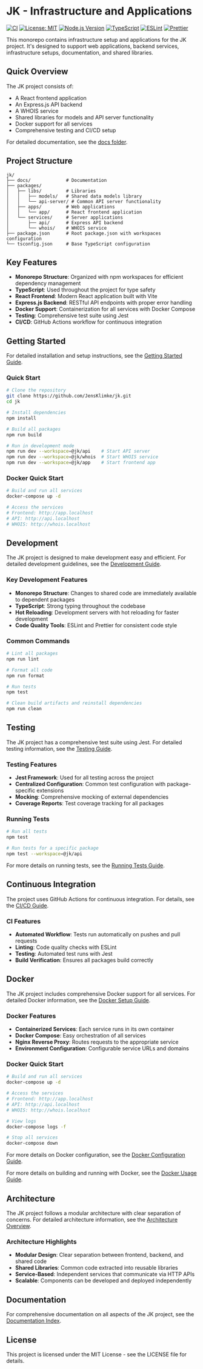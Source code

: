 # JK - Infrastructure and Applications

[![CI](https://github.com/JensKlimke/jk/actions/workflows/ci.yml/badge.svg)](https://github.com/JensKlimke/jk/actions/workflows/ci.yml)
[![License: MIT](https://img.shields.io/badge/License-MIT-yellow.svg)](https://opensource.org/licenses/MIT)
[![Node.js Version](https://img.shields.io/badge/node-18.x-brightgreen.svg)](https://nodejs.org/)
[![TypeScript](https://img.shields.io/badge/TypeScript-5.0-blue.svg)](https://www.typescriptlang.org/)
[![ESLint](https://img.shields.io/badge/ESLint-8.57.0-4B32C3.svg)](https://eslint.org/)
[![Prettier](https://img.shields.io/badge/Prettier-3.2.5-F7B93E.svg)](https://prettier.io/)

This monorepo contains infrastructure setup and applications for the JK project. It's designed to support web applications, backend services, infrastructure setups, documentation, and shared libraries.

## Quick Overview

The JK project consists of:

- A React frontend application
- An Express.js API backend
- A WHOIS service
- Shared libraries for models and API server functionality
- Docker support for all services
- Comprehensive testing and CI/CD setup

For detailed documentation, see the [docs folder](docs/README.md).

## Project Structure

```
jk/
├── docs/             # Documentation
├── packages/
│   ├── libs/         # Libraries
│   │   ├── models/   # Shared data models library
│   │   └── api-server/ # Common API server functionality
│   ├── apps/         # Web applications
│   │   └── app/      # React frontend application
│   └── services/     # Server applications
│       ├── api/      # Express API backend
│       └── whois/    # WHOIS service
├── package.json      # Root package.json with workspaces configuration
└── tsconfig.json     # Base TypeScript configuration
```

## Key Features

- **Monorepo Structure**: Organized with npm workspaces for efficient dependency management
- **TypeScript**: Used throughout the project for type safety
- **React Frontend**: Modern React application built with Vite
- **Express.js Backend**: RESTful API endpoints with proper error handling
- **Docker Support**: Containerization for all services with Docker Compose
- **Testing**: Comprehensive test suite using Jest
- **CI/CD**: GitHub Actions workflow for continuous integration

## Getting Started

For detailed installation and setup instructions, see the [Getting Started Guide](docs/getting-started/installation.md).

### Quick Start

```bash
# Clone the repository
git clone https://github.com/JensKlimke/jk.git
cd jk

# Install dependencies
npm install

# Build all packages
npm run build

# Run in development mode
npm run dev --workspace=@jk/api    # Start API server
npm run dev --workspace=@jk/whois  # Start WHOIS service
npm run dev --workspace=@jk/app    # Start frontend app
```

### Docker Quick Start

```bash
# Build and run all services
docker-compose up -d

# Access the services
# Frontend: http://app.localhost
# API: http://api.localhost
# WHOIS: http://whois.localhost
```

## Development

The JK project is designed to make development easy and efficient. For detailed development guidelines, see the [Development Guide](docs/development/adding-packages.md).

### Key Development Features

- **Monorepo Structure**: Changes to shared code are immediately available to dependent packages
- **TypeScript**: Strong typing throughout the codebase
- **Hot Reloading**: Development servers with hot reloading for faster development
- **Code Quality Tools**: ESLint and Prettier for consistent code style

### Common Commands

```bash
# Lint all packages
npm run lint

# Format all code
npm run format

# Run tests
npm test

# Clean build artifacts and reinstall dependencies
npm run clean
```

## Testing

The JK project has a comprehensive test suite using Jest. For detailed testing information, see the [Testing Guide](docs/testing/configuration.md).

### Testing Features

- **Jest Framework**: Used for all testing across the project
- **Centralized Configuration**: Common test configuration with package-specific extensions
- **Mocking**: Comprehensive mocking of external dependencies
- **Coverage Reports**: Test coverage tracking for all packages

### Running Tests

```bash
# Run all tests
npm test

# Run tests for a specific package
npm test --workspace=@jk/api
```

For more details on running tests, see the [Running Tests Guide](docs/testing/running-tests.md).

## Continuous Integration

The project uses GitHub Actions for continuous integration. For details, see the [CI/CD Guide](docs/ci-cd/github-actions.md).

### CI Features

- **Automated Workflow**: Tests run automatically on pushes and pull requests
- **Linting**: Code quality checks with ESLint
- **Testing**: Automated test runs with Jest
- **Build Verification**: Ensures all packages build correctly

## Docker

The JK project includes comprehensive Docker support for all services. For detailed Docker information, see the [Docker Setup Guide](docs/docker/setup.md).

### Docker Features

- **Containerized Services**: Each service runs in its own container
- **Docker Compose**: Easy orchestration of all services
- **Nginx Reverse Proxy**: Routes requests to the appropriate service
- **Environment Configuration**: Configurable service URLs and domains

### Docker Quick Start

```bash
# Build and run all services
docker-compose up -d

# Access the services
# Frontend: http://app.localhost
# API: http://api.localhost
# WHOIS: http://whois.localhost

# View logs
docker-compose logs -f

# Stop all services
docker-compose down
```

For more details on Docker configuration, see the [Docker Configuration Guide](docs/docker/configuration.md).

For more details on building and running with Docker, see the [Docker Usage Guide](docs/docker/usage.md).

## Architecture

The JK project follows a modular architecture with clear separation of concerns. For detailed architecture information, see the [Architecture Overview](docs/architecture/overview.md).

### Architecture Highlights

- **Modular Design**: Clear separation between frontend, backend, and shared code
- **Shared Libraries**: Common code extracted into reusable libraries
- **Service-Based**: Independent services that communicate via HTTP APIs
- **Scalable**: Components can be developed and deployed independently

## Documentation

For comprehensive documentation on all aspects of the JK project, see the [Documentation Index](docs/README.md).

## License

This project is licensed under the MIT License - see the LICENSE file for details.

